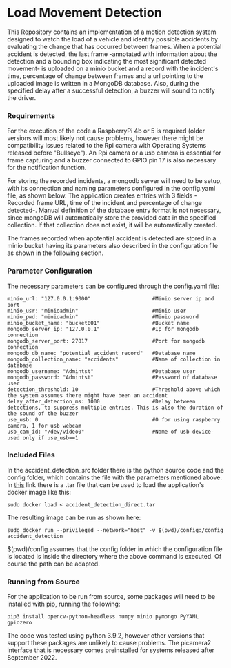 # Load Movement Detection

This Repository contains an implementation of a motion detection system designed to watch the load of a vehicle and identify possible accidents by evaluating the change that has occurred between frames. When a potential accident is detected, the last frame -annotated with information about the detection and a bounding box indicating the most significant detected movement- is uploaded on a minio bucket and a record with the incident's time, percentage of change between frames and a url pointing to the uploaded image is written in a MongoDB database. Also, during the specified delay after a successful detection, a buzzer will sound to notify the driver.

### Requirements

For the execution of the code a RaspberryPi 4b or 5 is required (older versions will most likely not cause problems, however there might be compatibility issues related to the Rpi camera with Operating Systems released before "Bullseye"). An Rpi camera or a usb camera is essential for frame capturing and a buzzer connected to GPIO pin 17 is also necessary for the notification function.

For storing the recorded incidents, a mongodb server will need to be setup, with its connection and naming parameters configured in the config.yaml file, as shown below. The application creates entries with 3 fields -Recorded frame URL, time of the incident and percentage of change detected-. Manual definition of the database entry format  is not necessary, since mongoDB will automatically store the provided data in the specified collection. If that collection does not exist, it will be automatically created. 

The frames recorded when apotential accident is detected are stored in a minio bucket having its parameters also described in the configuration file as shown in the following section.

### Parameter Configuration
The necessary parameters can be configured through the config.yaml file:
```
minio_url: "127.0.0.1:9000"                    #Minio server ip and port
minio_usr: "minioadmin"                        #Minio user
minio_pwd: "minioadmin"                        #Minio password
minio_bucket_name: "bucket001"                 #Bucket name
mongodb_server_ip: "127.0.0.1"                 #Ip for mongodb connection
mongodb_server_port: 27017                     #Port for mongodb connection 
mongodb_db_name: "potential_accident_record"   #Database name
mongodb_collection_name: "accidents"           #Name of collection in database
mongodb_username: "Admintst"                   #Database user
mongodb_password: "Admintst"                   #Password of database user
detection_threshold: 10                        #Threshold above which the system assumes there might have been an accident
delay_after_detection_ms: 1000                 #Delay between detections, to suppress multiple entries. This is also the duration of the sound of the buzzer
use_usb: 0                                     #0 for using raspberry camera, 1 for usb webcam
usb_cam_id: "/dev/video0"                      #Name of usb device-used only if use_usb==1
```
### Included Files

In the accident_detection_src folder there is the python source code and the config folder, which contains the file with the parameters mentioned above. In [this](https://drive.google.com/file/d/1X59pdrMCAewhdyexQ0smInZ9zD0PfIb8/view?usp=sharing) link there is a .tar file that can be used to load the application's docker image like this:
```
sudo docker load < accident_detection_direct.tar
```
The resulting image can be run as shown here:
```
sudo docker run --privileged --network="host" -v $(pwd)/config:/config accident_detection
```
$(pwd)/config assumes that the config folder in which the configuration file is located is inside the directory where the above command is executed. Of course the path can be adapted.


### Running from Source

For the application to be run from source, some packages will need to be installed with pip, running the following:
```
pip3 install opencv-python-headless numpy minio pymongo PyYAML gpiozero
```
The code was tested using python 3.9.2, however other versions that support these packages are unlikely to cause problems. The picamera2 interface that is necessary comes preinstalled for systems released after September 2022.
